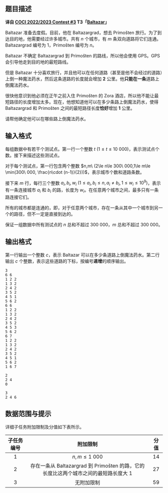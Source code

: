 ## 题目描述

**译自 [COCI 2022/2023 Contest #3](https://hsin.hr/coci/archive/2022_2023) T3「[Baltazar](https://hsin.hr/coci/archive/2022_2023/contest3_tasks.pdf)」**

Baltazar 准备去度假。目前，他在 Baltazargrad，想去 Primošten 旅行。为了到达目的地，他需要经过许多城市。共有 $n$ 个城市，有 $m$ 条双向道路将它们连通。Baltazargrad 编号为 $1$，Primošten 编号为 $n$。

Baltazar 不确定 Baltazargrad 到 Primošten 的路线，所以他会使用 GPS。GPS 会引导他走到目的地的最短路线。

但是 Baltazar 十分喜欢旅行，并且他可以在任何道路（甚至是他不会经过的道路）上倒一种魔法药水，然后这条道路的长度就会增加 $\mathbf{2}$ 公里。他**只能在一条**道路上倒魔法药水。

很快他意识到他必须在正午之前入住 Primošten 的 Zora 酒店，所以他不能让最短路径的长度增加太多。现在，他想知道他可以在多少条路上倒魔法药水，使得 Baltazargrad 和 Primošten 之间的最短路径长度**恰好**增加 $\mathbf{1}$ 公里。

请帮他确定他可以在哪些路上倒魔法药水。

## 输入格式

每组数据中有若干个测试点。第一行一个整数 $t\ (1\le t\le 10\ 000)$，表示测试点个数。接下来描述这些测试点。

对于每个测试点，第一行包含两个整数 $n,m\ (2\le n\le 300\ 000,1\le m\le \min(300\ 000, \frac{n\cdot (n-1)}{2}))$，表示城市个数和道路条数。

接下来 $m$ 行，每行三个整数 $a_i,b_i,w_i\ (1\le a_i,b_i\le n,a_i\neq b_i,1\le w_i\le 10^9)$，表示有一条连接城市 $a_i$ 和 $b_i$ 的路，长度为 $w_i$。在任意两个城市之间，最多只有一条路连接它们。

所有的城市都是连通的，即，对于任意两个城市，存在一条从其中一个城市到另一个的路径，但不一定是直接到达的。

保证一组数据中所有测试点的 $n$ 总和不超过 $300\ 000$，$m$ 总和不超过 $300\ 000$。

## 输出格式

第一行输出一个整数 $c$，表示 Baltazar 可以在多少条道路上倒魔法药水。第二行输出 $c$ 个整数，表示这些道路的下标，按编号**递增**的顺序输出。

```input1
3
6 6
1 2 2
1 3 2
2 4 2
3 5 2
4 5 1
5 6 2
6 6
1 2 2
1 3 2
2 4 2
3 5 2
4 5 3
5 6 2
6 7
1 2 2
1 3 2
2 4 2
3 5 2
4 5 1
5 6 2
1 6 7

```

```output1
2
2 4
0

3
2 4 6

```

## 数据范围与提示

详细子任务附加限制及分值如下表所示。

| 子任务编号 |                           附加限制                           | 分值 |
| :--------: | :----------------------------------------------------------: | :--: |
|    $1$     |                       $n,m\le 1\ 000$                        | $14$ |
|    $2$     | 存在一条从 Baltazargrad 到 Primošten 的路，它的长度比这两个城市之间的最短路长度大 $1$ | $27$ |
|    $3$     |                          无附加限制                          | $59$ |



